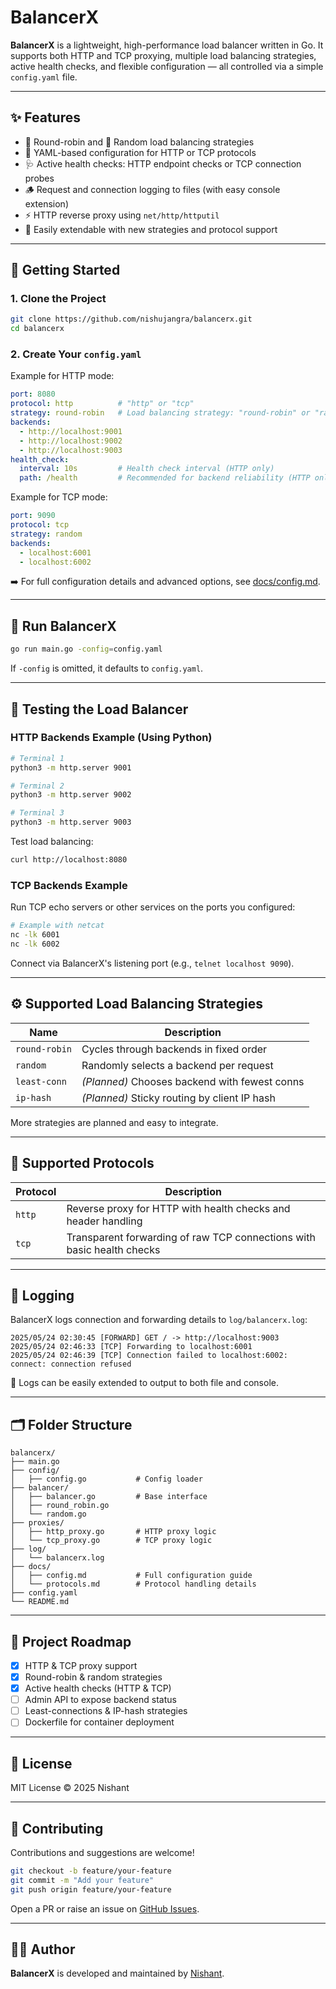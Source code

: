 # BalancerX

**BalancerX** is a lightweight, high-performance load balancer written in Go. It supports both HTTP and TCP proxying, multiple load balancing strategies, active health checks, and flexible configuration — all controlled via a simple `config.yaml` file.

---

## ✨ Features

* 🔁 Round-robin and 🎲 Random load balancing strategies
* 📂 YAML-based configuration for HTTP or TCP protocols
* 🩺 Active health checks: HTTP endpoint checks or TCP connection probes
* 🪵 Request and connection logging to files (with easy console extension)
* ⚡ HTTP reverse proxy using `net/http/httputil`
* 🔧 Easily extendable with new strategies and protocol support

---

## 🚀 Getting Started

### 1. Clone the Project

```bash
git clone https://github.com/nishujangra/balancerx.git
cd balancerx
```

### 2. Create Your `config.yaml`

Example for HTTP mode:

```yaml
port: 8080
protocol: http          # "http" or "tcp"
strategy: round-robin   # Load balancing strategy: "round-robin" or "random"
backends:
  - http://localhost:9001
  - http://localhost:9002
  - http://localhost:9003
health_check:
  interval: 10s         # Health check interval (HTTP only)
  path: /health         # Recommended for backend reliability (HTTP only)
```

Example for TCP mode:

```yaml
port: 9090
protocol: tcp
strategy: random
backends:
  - localhost:6001
  - localhost:6002
```

➡️ For full configuration details and advanced options, see [docs/config.md](docs/config.md).

---

## 🏃 Run BalancerX

```bash
go run main.go -config=config.yaml
```

If `-config` is omitted, it defaults to `config.yaml`.

---

## 🧪 Testing the Load Balancer

### HTTP Backends Example (Using Python)

```bash
# Terminal 1
python3 -m http.server 9001

# Terminal 2
python3 -m http.server 9002

# Terminal 3
python3 -m http.server 9003
```

Test load balancing:

```bash
curl http://localhost:8080
```

### TCP Backends Example

Run TCP echo servers or other services on the ports you configured:

```bash
# Example with netcat
nc -lk 6001
nc -lk 6002
```

Connect via BalancerX's listening port (e.g., `telnet localhost 9090`).

---

## ⚙️ Supported Load Balancing Strategies

| Name          | Description                                   |
| ------------- | --------------------------------------------- |
| `round-robin` | Cycles through backends in fixed order        |
| `random`      | Randomly selects a backend per request        |
| `least-conn`  | *(Planned)* Chooses backend with fewest conns |
| `ip-hash`     | *(Planned)* Sticky routing by client IP hash  |

More strategies are planned and easy to integrate.

---

## 🔌 Supported Protocols

| Protocol | Description                                                            |
| -------- | ---------------------------------------------------------------------- |
| `http`   | Reverse proxy for HTTP with health checks and header handling          |
| `tcp`    | Transparent forwarding of raw TCP connections with basic health checks |

---

## 📄 Logging

BalancerX logs connection and forwarding details to `log/balancerx.log`:

```
2025/05/24 02:30:45 [FORWARD] GET / -> http://localhost:9003
2025/05/24 02:46:33 [TCP] Forwarding to localhost:6001
2025/05/24 02:46:39 [TCP] Connection failed to localhost:6002: connect: connection refused
```

🔧 Logs can be easily extended to output to both file and console.

---

## 🗂 Folder Structure

```
balancerx/
├── main.go
├── config/
│   ├── config.go           # Config loader
├── balancer/
│   ├── balancer.go         # Base interface
│   ├── round_robin.go
│   └── random.go
├── proxies/
│   ├── http_proxy.go       # HTTP proxy logic
│   └── tcp_proxy.go        # TCP proxy logic
├── log/
│   └── balancerx.log
├── docs/
│   ├── config.md           # Full configuration guide
│   └── protocols.md        # Protocol handling details
├── config.yaml
└── README.md
```

---

## 📌 Project Roadmap

* [x] HTTP & TCP proxy support
* [x] Round-robin & random strategies
* [x] Active health checks (HTTP & TCP)
* [ ] Admin API to expose backend status
* [ ] Least-connections & IP-hash strategies
* [ ] Dockerfile for container deployment

---

## 📜 License

MIT License © 2025 Nishant

---

## 🤝 Contributing

Contributions and suggestions are welcome!

```bash
git checkout -b feature/your-feature
git commit -m "Add your feature"
git push origin feature/your-feature
```

Open a PR or raise an issue on [GitHub Issues](https://github.com/nishujangra/balancerx/issues).

---

## 👨‍💻 Author

**BalancerX** is developed and maintained by [Nishant](https://github.com/nishujangra).